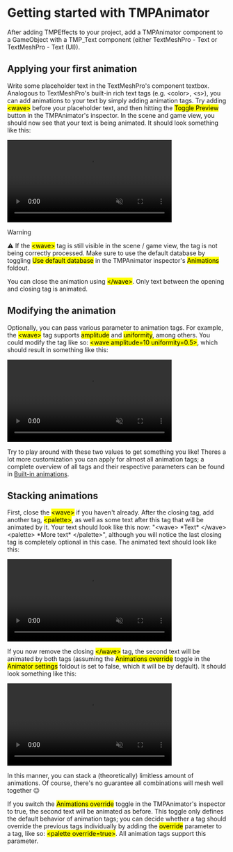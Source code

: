 <link rel="stylesheet" type="text/css" href="../styles.css">

# Getting started with TMPAnimator

After adding TMPEffects to your project, add a TMPAnimator component to a GameObject with a TMP_Text component (either TextMeshPro - Text 
or TextMeshPro - Text (UI)).

## Applying your first animation
Write some placeholder text in the TextMeshPro's component textbox. Analogous to TextMeshPro's
built-in rich text tags (e.g. &lt;color&gt;, &lt;s&gt;), you can add animations to your text by simply adding animation tags.
Try adding <mark class="markstyle">&lt;wave&gt;</mark> before your placeholder text, and then hitting the <mark class="markstyle">Toggle Preview</mark> button in the TMPAnimator's inspector.
In the scene and game view, you should now see that your text is being animated. It should look something like this:

<video style="min-width: 300px; max-width: 2000px; width:75%; height:auto;" src="../videos/firstanimation.mp4" width="320" height="240" autoplay loop muted>
  Your browser does not support the video tag.
</video>

> [!WARNING]
> :warning: If the <mark class="markstyle">&lt;wave&gt;</mark> tag is still visible in the scene / game view, the tag is not being correctly processed. Make sure to use
the default database by toggling <mark class="markstyle">Use default database</mark> in the TMPAnimator inspector's <mark class="markstyle">Animations</mark> foldout.


You can close the animation using <mark class="markstyle">&lt;/wave&gt;</mark>. Only text between the opening and closing tag is animated.


## Modifying the animation
Optionally, you can pass various parameter to animation tags.
For example, the <mark class="markstyle">&lt;wave&gt;</mark> tag supports <mark class="markstyle">amplitude</mark> and <mark class="markstyle">uniformity</mark>, among others.
You could modify the tag like so: <mark class="markstyle">&lt;wave amplitude=10 uniformity=0.5&gt;</mark>, which should result in something like this:

<video style="min-width: 300px; max-width: 2000px; width:75%; height:auto;" src="../videos/firstanimation2.mp4" width="320" height="240" autoplay loop muted>
  Your browser does not support the video tag.
</video>

Try to play around with these two values to get something you like! Theres a lot more customization you can apply for almost all animation tags; a complete overview of all tags
and their respective parameters can be found in [Built-in animations](tmpanimator_builtinbasicanimations.md).


## Stacking animations
First, close the <mark class="markstyle">&lt;wave&gt;</mark> if you haven't already. After the closing tag, add another tag, <mark class="markstyle">&lt;palette&gt;</mark>, as well as some text after this tag that will be animated by it. Your text should look like this now: "&lt;wave&gt; \*Text\* &lt;/wave&gt; &lt;palette&gt; \*More text\* &lt;/palette&gt;", although you will notice the last closing tag is completely optional in this case.
The animated text should look like this:

<video style="min-width: 300px; max-width: 2000px; width:75%; height:auto;" src="../videos/firstanimation3.mp4" width="320" height="240" autoplay loop muted>
  Your browser does not support the video tag.
</video>

If you now remove the closing <mark class="markstyle">&lt;/wave&gt;</mark> tag, the second text will be animated by both tags (assuming the <mark class="markstyle">Animations override</mark> toggle in the <mark class="markstyle">Animator settings</mark> foldout is set to false, which it
will be by default). It should look something like this:

<video style="min-width: 300px; max-width: 2000px; width:75%; height:auto;" src="../videos/firstanimation4.mp4" width="320" height="240" autoplay loop muted>
  Your browser does not support the video tag.
</video>

In this manner, you can stack a (theoretically) limitless amount of animations. Of course, there's no guarantee all combinations will mesh well together :wink:

If you switch the <mark class="markstyle">Animations override</mark> toggle in the TMPAnimator's inspector to true, the second text will be animated as before.
This toggle only defines the default behavior of animation tags; you can decide whether a tag should override the previous tags individually by adding the <mark class="markstyle">override</mark> parameter to a tag, like so: <mark class="markstyle">&lt;palette override=true&gt;</mark>. All animation tags support this parameter.
